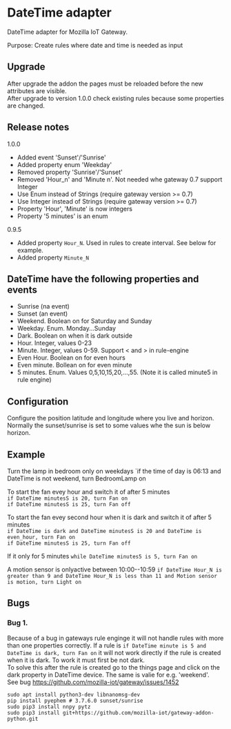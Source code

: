 # DateTime adapter

DateTime adapter for Mozilla IoT Gateway.

Purpose: Create rules where date and time is needed as input

## Upgrade ##
After upgrade the addon the pages must be reloaded before the new attributes are visible.  
After upgrade to version 1.0.0 check existing rules because some properties are changed.

## Release notes ##
1.0.0
 * Added event 'Sunset'/'Sunrise'
 * Added property enum 'Weekday'
 * Removed property 'Sunrise'/'Sunset'
 * Removed 'Hour_n' and 'Minute n'. Not needed whe gateway 0.7 support Integer
 * Use Enum instead of Strings (require gateway version >= 0.7)
 * Use Integer instead of Strings (require gateway version >= 0.7)
 * Property 'Hour', 'Minute' is now integers
 * Property '5 minutes' is an enum

0.9.5
 * Added property `Hour_N`. Used in rules to create interval. See below for example.
 * Added property `Minute_N`

## DateTime have the following properties and events
 * Sunrise (na event)
 * Sunset (an event)
 * Weekend. Boolean on for Saturday and Sunday
 * Weekday. Enum. Monday...Sunday
 * Dark. Boolean on when it is dark outside
 * Hour. Integer, values 0-23
 * Minute. Integer, values 0-59. Support < and > in rule-engine
 * Even Hour. Boolean on for even hours
 * Even minute. Bollean on for even minute
 * 5 minutes. Enum. Values 0,5,10,15,20,...,55. (Note it is called minute5 in rule engine)

## Configuration
Configure the position latitude and longitude where you live and horizon. Normally the sunset/sunrise
is set to some values whe the sun is below horizon.

## Example
Turn the lamp in bedroom only on weekdays
`if the time of day is 06:13 and DateTime is not weekend, turn BedroomLamp on

To start the fan evey hour and switch it of after 5 minutes  
`if DateTime minutesS is 20, turn Fan on`  
`if DateTime minutesS is 25, turn Fan off`

To start the fan evey second hour when it is dark and switch it of after 5 minutes  
`if DateTime is dark and DateTime minutesS is 20 and DateTime is even_hour, turn Fan on`  
`if DateTime minutesS is 25, turn Fan off`

If it only for 5 minutes
`while DateTime minutes5 is 5, turn Fan on`

A motion sensor is onlyactive between 10:00--10:59 
`if DateTime Hour_N is greater than 9 and DateTime Hour_N is less than 11 and Motion sensor is motion, turn Light on`

## Bugs
### Bug 1.
Because of a bug in gateways rule enginge it will not handle rules with more than one properties correctly.
If a rule is `if DateTime minute is 5 and DateTime is dark, turn Fan on` it will not work directly if the
rule is created when it is dark. To work it must first be not dark.  
To solve this after the rule is created go to the things page and click on the dark property in DateTime device.
The same is valie for e.g. 'weekend'.  
See bug https://github.com/mozilla-iot/gateway/issues/1452


```
sudo apt install python3-dev libnanomsg-dev
pip install pyephem # 3.7.6.0 sunset/sunrise
sudo pip3 install nnpy pytz
sudo pip3 install git+https://github.com/mozilla-iot/gateway-addon-python.git
```
